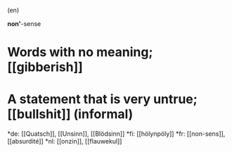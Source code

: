 (en)

<b>non'</b>-sense

# Words with no meaning; [[gibberish]]
# A statement that is very untrue; [[bullshit]] (informal)

*de: [[Quatsch]], [[Unsinn]], [[Blödsinn]]
*fi: [[hölynpöly]]
*fr: [[non-sens]], [[absurdité]]
*nl: [[onzin]], [[flauwekul]]